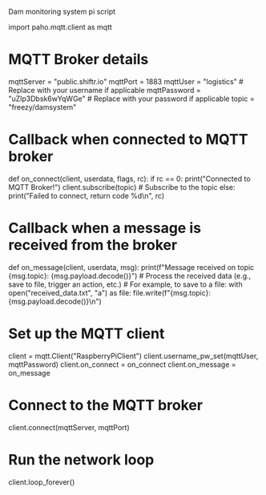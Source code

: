Dam monitoring system
pi script

import paho.mqtt.client as mqtt

# MQTT Broker details
mqttServer = "public.shiftr.io"
mqttPort = 1883
mqttUser = "logistics"        # Replace with your username if applicable
mqttPassword = "uZlp3Dbsk6wYqWGe"  # Replace with your password if applicable
topic = "freezy/damsystem"

# Callback when connected to MQTT broker
def on_connect(client, userdata, flags, rc):
    if rc == 0:
        print("Connected to MQTT Broker!")
        client.subscribe(topic)  # Subscribe to the topic
    else:
        print("Failed to connect, return code %d\n", rc)

# Callback when a message is received from the broker
def on_message(client, userdata, msg):
    print(f"Message received on topic {msg.topic}: {msg.payload.decode()}")
    # Process the received data (e.g., save to file, trigger an action, etc.)
    # For example, to save to a file:
    with open("received_data.txt", "a") as file:
        file.write(f"{msg.topic}: {msg.payload.decode()}\n")

# Set up the MQTT client
client = mqtt.Client("RaspberryPiClient")
client.username_pw_set(mqttUser, mqttPassword)
client.on_connect = on_connect
client.on_message = on_message

# Connect to the MQTT broker
client.connect(mqttServer, mqttPort)

# Run the network loop
client.loop_forever()